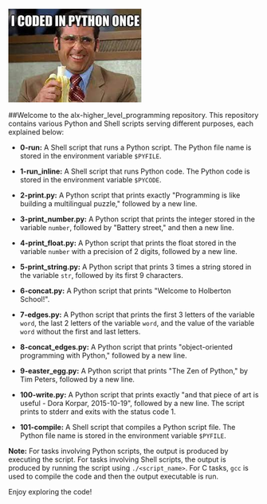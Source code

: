 ![Sample Image](https://github.com/adilma53/alx-higher_level_programming/blob/main/0x00-python-hello_world/download.jpeg)

##Welcome to the alx-higher_level_programming repository. This repository contains various Python and Shell scripts serving different purposes, each explained below:

- **0-run:** A Shell script that runs a Python script. The Python file name is stored in the environment variable `$PYFILE`.

- **1-run_inline:** A Shell script that runs Python code. The Python code is stored in the environment variable `$PYCODE`.

- **2-print.py:** A Python script that prints exactly "Programming is like building a multilingual puzzle," followed by a new line.

- **3-print_number.py:** A Python script that prints the integer stored in the variable `number`, followed by "Battery street," and then a new line.

- **4-print_float.py:** A Python script that prints the float stored in the variable `number` with a precision of 2 digits, followed by a new line.

- **5-print_string.py:** A Python script that prints 3 times a string stored in the variable `str`, followed by its first 9 characters.

- **6-concat.py:** A Python script that prints "Welcome to Holberton School!".

- **7-edges.py:** A Python script that prints the first 3 letters of the variable `word`, the last 2 letters of the variable `word`, and the value of the variable `word` without the first and last letters.

- **8-concat_edges.py:** A Python script that prints "object-oriented programming with Python," followed by a new line.

- **9-easter_egg.py:** A Python script that prints "The Zen of Python," by Tim Peters, followed by a new line.

- **100-write.py:** A Python script that prints exactly "and that piece of art is useful - Dora Korpar, 2015-10-19", followed by a new line. The script prints to stderr and exits with the status code 1.

- **101-compile:** A Shell script that compiles a Python script file. The Python file name is stored in the environment variable `$PYFILE`.

**Note:** For tasks involving Python scripts, the output is produced by executing the script. For tasks involving Shell scripts, the output is produced by running the script using `./<script_name>`. For C tasks, `gcc` is used to compile the code and then the output executable is run.

Enjoy exploring the code!

